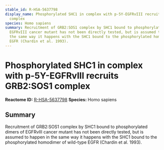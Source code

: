```yaml
---
stable_id: R-HSA-5637798
display_name: Phosphorylated SHC1 in complex with p-5Y-EGFRvIII recruits GRB2:SOS1
  complex
species: Homo sapiens
summary: Recruitment of GRB2:SOS1 complex by SHC1 bound to phosphorylated dimers of
  EGFRvIII cancer mutant has not been directly tested, but is assumed to happen in
  the same way it happens with the SHC1 bound to the phosphorylated homodimer of wild-type
  EGFR (Chardin et al. 1993).
---
```


# Phosphorylated SHC1 in complex with p-5Y-EGFRvIII recruits GRB2:SOS1 complex
**Reactome ID:** [R-HSA-5637798](https://reactome.org/content/detail/R-HSA-5637798)
**Species:** Homo sapiens

## Summary

Recruitment of GRB2:SOS1 complex by SHC1 bound to phosphorylated dimers of EGFRvIII cancer mutant has not been directly tested, but is assumed to happen in the same way it happens with the SHC1 bound to the phosphorylated homodimer of wild-type EGFR (Chardin et al. 1993).
